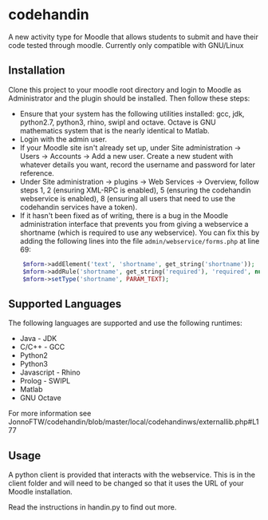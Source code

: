 codehandin
==========

A new activity type for Moodle that allows students to submit and have their code tested through moodle. Currently only compatible with GNU/Linux

Installation
------------
Clone this project to your moodle root directory and login to Moodle as Administrator and the plugin should be installed. Then follow these steps:


* Ensure that your system has the following utilities installed: gcc, jdk, python2.7, python3, rhino, swipl and octave. Octave is GNU mathematics system that is the nearly identical to Matlab.
* Login with the admin user. 
* If your Moodle site isn't already set up, under Site administration -> Users -> Accounts -> Add  a new user. Create a new student with whatever details you want, record the username and password for later reference.
* Under Site administration -> plugins -> Web Services -> Overview, follow steps 1, 2 (ensuring XML-RPC is enabled), 5 (ensuring the codehandin webservice is enabled), 8 (ensuring all users that need to use the codehandin services have a token).
* If it hasn't been fixed as of writing, there is a bug in the Moodle administration interface that prevents you from giving a webservice a shortname (which is required to use any webservice). You can fix this by adding the following lines into the file `admin/webservice/forms.php` at line 69:

```php
    $mform->addElement('text', 'shortname', get_string('shortname'));
    $mform->addRule('shortname', get_string('required'), 'required', null, 'client');
    $mform->setType('shortname', PARAM_TEXT);
```

Supported Languages
-------------------
The following languages are supported and use the following runtimes:

* Java - JDK
* C/C++ - GCC
* Python2
* Python3
* Javascript - Rhino
* Prolog - SWIPL
* Matlab
* GNU Octave

For more information see JonnoFTW/codehandin/blob/master/local/codehandinws/externallib.php#L177

Usage
-----

A python client is provided that interacts with the webservice. This is in the client folder and will need to be changed so that it uses the URL of your Moodle installation.

Read the instructions in handin.py to find out more.